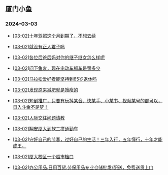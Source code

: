 ## 厦门小鱼 
### 2024-03-03

+ [[03-02]十年驾照这个月到期了，不想去续](http://bbs.xmfish.com/read-htm-tid-18154489.html)

+ [[03-02]就没有正人君子吗](http://bbs.xmfish.com/read-htm-tid-18154410.html)

+ [[03-02]各位后爸后妈对你的继子继女怎么样呢](http://bbs.xmfish.com/read-htm-tid-18154474.html)

+ [[03-02]问下鱼友，现在电动车抓车是罚多少](http://bbs.xmfish.com/read-htm-tid-18154467.html)

+ [[03-02]马拉松爱好者能坚持到65岁退休吗](http://bbs.xmfish.com/read-htm-tid-18154437.html)

+ [[03-02]发现原来减肥就是饿瘦的](http://bbs.xmfish.com/read-htm-tid-18154551.html)

+ [[03-02]短剧推广，只要有玩抖某音、快某手、小某书、视频某号的都可以，日入斗金不是梦！](http://bbs.xmfish.com/read-htm-tid-18154501.html)

+ [[03-02]人际交往问题请教](http://bbs.xmfish.com/read-htm-tid-18154575.html)

+ [[03-02]翔安厦大到软二拼通勤车](http://bbs.xmfish.com/read-htm-tid-18154379.html)

+ [[03-02]守好自己的节奏，过好自己的生活！三年入行，五年懂行，十年才能成王。](http://bbs.xmfish.com/read-htm-tid-18154386.html)

+ [[03-02]厦大校区一个超市档口](http://bbs.xmfish.com/read-htm-tid-18154554.html)

+ [[03-02]办公用品.日用百货.劳保用品专业仓储批发/配送，免费送货上门](http://bbs.xmfish.com/read-htm-tid-18154451.html)

